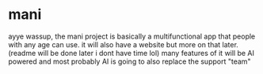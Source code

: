 # mani
ayye wassup, the mani project is basically a multifunctional app that people with any age can use. it will also have a website but
more on that later. (readme will be done later i dont have time lol)
many features of it will be AI powered and most probably AI is going to also replace the support "team"